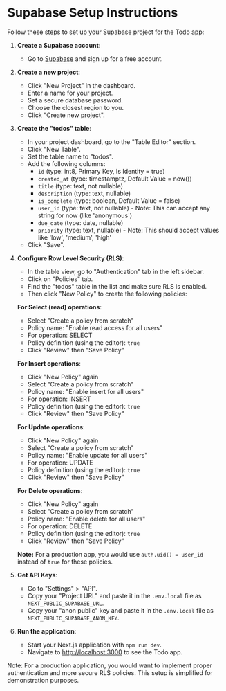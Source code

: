 # Supabase Setup Instructions

Follow these steps to set up your Supabase project for the Todo app:

1. **Create a Supabase account**:

   - Go to [Supabase](https://supabase.com/) and sign up for a free account.

2. **Create a new project**:

   - Click "New Project" in the dashboard.
   - Enter a name for your project.
   - Set a secure database password.
   - Choose the closest region to you.
   - Click "Create new project".

3. **Create the "todos" table**:

   - In your project dashboard, go to the "Table Editor" section.
   - Click "New Table".
   - Set the table name to "todos".
   - Add the following columns:
     - `id` (type: int8, Primary Key, Is Identity = true)
     - `created_at` (type: timestamptz, Default Value = now())
     - `title` (type: text, not nullable)
     - `description` (type: text, nullable)
     - `is_complete` (type: boolean, Default Value = false)
     - `user_id` (type: text, not nullable) - Note: This can accept any string for now (like 'anonymous')
     - `due_date` (type: date, nullable)
     - `priority` (type: text, nullable) - Note: This should accept values like 'low', 'medium', 'high'
   - Click "Save".

4. **Configure Row Level Security (RLS)**:

   - In the table view, go to "Authentication" tab in the left sidebar.
   - Click on "Policies" tab.
   - Find the "todos" table in the list and make sure RLS is enabled.
   - Then click "New Policy" to create the following policies:

   **For Select (read) operations**:

   - Select "Create a policy from scratch"
   - Policy name: "Enable read access for all users"
   - For operation: SELECT
   - Policy definition (using the editor): `true`
   - Click "Review" then "Save Policy"

   **For Insert operations**:

   - Click "New Policy" again
   - Select "Create a policy from scratch"
   - Policy name: "Enable insert for all users"
   - For operation: INSERT
   - Policy definition (using the editor): `true`
   - Click "Review" then "Save Policy"

   **For Update operations**:

   - Click "New Policy" again
   - Select "Create a policy from scratch"
   - Policy name: "Enable update for all users"
   - For operation: UPDATE
   - Policy definition (using the editor): `true`
   - Click "Review" then "Save Policy"

   **For Delete operations**:

   - Click "New Policy" again
   - Select "Create a policy from scratch"
   - Policy name: "Enable delete for all users"
   - For operation: DELETE
   - Policy definition (using the editor): `true`
   - Click "Review" then "Save Policy"

   **Note:** For a production app, you would use `auth.uid() = user_id` instead of `true` for these policies.

5. **Get API Keys**:

   - Go to "Settings" > "API".
   - Copy your "Project URL" and paste it in the `.env.local` file as `NEXT_PUBLIC_SUPABASE_URL`.
   - Copy your "anon public" key and paste it in the `.env.local` file as `NEXT_PUBLIC_SUPABASE_ANON_KEY`.

6. **Run the application**:
   - Start your Next.js application with `npm run dev`.
   - Navigate to [http://localhost:3000](http://localhost:3000) to see the Todo app.

Note: For a production application, you would want to implement proper authentication and more secure RLS policies. This setup is simplified for demonstration purposes.
